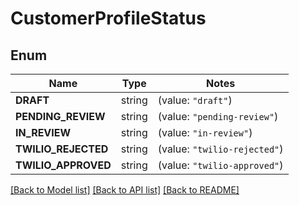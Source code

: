 # CustomerProfileStatus

## Enum

Name | Type | Notes
------------ | ------------- | -------------
**DRAFT** | string | (value: `"draft"`)
**PENDING_REVIEW** | string | (value: `"pending-review"`)
**IN_REVIEW** | string | (value: `"in-review"`)
**TWILIO_REJECTED** | string | (value: `"twilio-rejected"`)
**TWILIO_APPROVED** | string | (value: `"twilio-approved"`)


[[Back to Model list]](../README.md#documentation-for-models) [[Back to API list]](../README.md#documentation-for-api-endpoints) [[Back to README]](../README.md)



